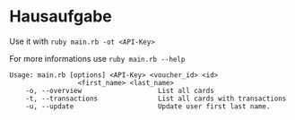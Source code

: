 # Hausaufgabe

Use it with `ruby main.rb -ot <API-Key>`

For more informations use `ruby main.rb --help`

```
Usage: main.rb [options] <API-Key> <voucher_id> <id>
                 <first_name> <last_name>
    -o, --overview                   List all cards
    -t, --transactions               List all cards with transactions
    -u, --update                     Update user first last name.
```
